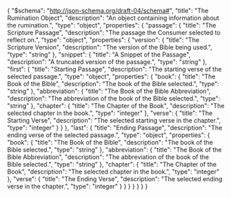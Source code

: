 {
  "$schema": "http://json-schema.org/draft-04/schema#",
  "title": "The Rumination Object",
  "description": "An object containing information about the rumination.",
  "type": "object",
  "properties": {
    "passage": {
      "title": "The Scripture Passage",
      "description": "The passage the Consumer selected to reflect on.",
      "type": "object",
      "properties": {
        "version": {
          "title": "The Scripture Version",
          "description": "The version of the Bible being used.",
          "type": "string"
        },
        "snippet": {
          "title": "A Snippet of the Passage",
          "description": "A truncated version of the passage.",
          "type": "string"
        },
        "first": {
          "title": "Starting Passage",
          "description": "The starting verse of the selected passage.",
          "type": "object",
          "properties": {
            "book": {
              "title": "The Book of the Bible",
              "description": "The book of the Bible selected.",
              "type": "string"
            },
            "abbreviation": {
              "title": "The Book of the Bible Abbreviation",
              "description": "The abbreviation of the book of the Bible selected.",
              "type": "string"
            },
            "chapter": {
              "title": "The Chapter of the Book",
              "description": "The selected chapter in the book.",
              "type": "integer"
            },
            "verse": {
              "title": "The Starting Verse",
              "description": "The selected starting verse in the chapter.",
              "type": "integer"
            }
          }
        },
        "last": {
          "title": "Ending Passage",
          "description": "The ending verse of the selected passage.",
          "type": "object",
          "properties": {
            "book": {
              "title": "The Book of the Bible",
              "description": "The book of the Bible selected.",
              "type": "string"
            },
            "abbreviation": {
              "title": "The Book of the Bible Abbreviation",
              "description": "The abbreviation of the book of the Bible selected.",
              "type": "string"
            },
            "chapter": {
              "title": "The Chapter of the Book",
              "description": "The selected chapter in the book.",
              "type": "integer"
            },
            "verse": {
              "title": "The Ending Verse",
              "description": "The selected ending verse in the chapter.",
              "type": "integer"
            }
          }
        }
      }
    }
  }
}
